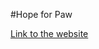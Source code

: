 #Hope for Paw

[Link to the website](https://manueltcisstudent.github.io/Course-Project-Website-Construction/)

